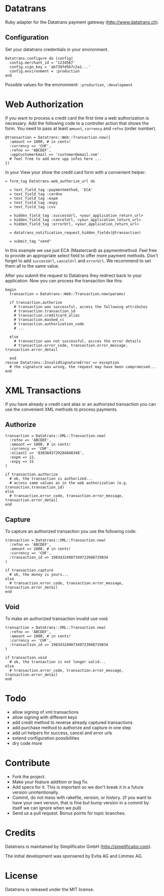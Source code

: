 Datatrans
=========

Ruby adapter for the Datatrans payment gateway (http://www.datatrans.ch).

Configuration
-------------

Set your datatrans credentials in your environment.

    Datatrans.configure do |config|
      config.merchant_id = '1234567'
      config.sign_key = 'ab739fd5b7c2a1...'
      config.environment = :production
    end

Possible values for the environment: `:production`, `:development`

Web Authorization
=================

If you want to process a credit card the first time a web authorization is
necessary. Add the following code to a controller action that shows the form.
You need to pass at least `amount`, `currency` and `refno` (order number).

    @transaction = Datatrans::Web::Transaction.new({
      :amount => 1000, # in cents!
      :currency => 'CHF',
      :refno => 'ABCDEF',
      :uppCustomerEmail => 'customer@email.com'
      # feel free to add more upp infos here ...
    })
    
In your View your show the credit card form with a convenient helper:

    = form_tag Datatrans.web_authorize_url do
    
      = text_field_tag :paymentmethod, 'ECA'
      = text_field_tag :cardno
      = text_field_tag :expm
      = text_field_tag :expy
      = text_field_tag :cvv
    
      = hidden_field_tag :successUrl, <your_application_return_url>
      = hidden_field_tag :cancelUrl, <your_application_return_url>
      = hidden_field_tag :errorUrl, <your_application_return_url>
    
      = datatrans_notification_request_hidden_fields(@transaction)
    
      = submit_tag "send"
      
In this example we use just ECA (Mastercard) as paymentmethod. Feel free to
provide an appropriate select field to offer more payment methods. Don't forget
to add `successUrl`, `cancelUrl` and `errorUrl`. We recommend to set them all
to the same value.
 
After you submit the request to Datatrans they redirect back to your application.
Now you can process the transaction like this:

    begin
      transaction = Datatrans::Web::Transaction.new(params)
      
      if transaction.authorize
        # transaction was successful, access the following attributes
        # transaction.transaction_id
        # transaction.creditcard_alias
        # transaction.masked_cc
        # transaction.authorization_code
        # ...
        
      else
        # transaction was not successful, accces the error details
        # transaction.error_code, transaction.error_message, transaction.error_detail
        
      end 
    rescue Datatrans::InvalidSignatureError => exception
      # the signature was wrong, the request may have been compromised...
    end
  
XML Transactions
================

If you have already a credit card alias or an authorized transaction you can
use the convenient XML methods to process payments.

Authorize
---------

    transaction = Datatrans::XML::Transaction.new(
      :refno => 'ABCDEF',
      :amount => 1000, # in cents!
      :currency => 'CHF',
      :aliasCC => '8383843729284848348',
      :expm => 12,
      :expy => 15
    )
    
    if transaction.authorize
      # ok, the transaction is authorized...
      # access same values as in the web authorization (e.g. transaction.transaction_id)
    else
      # transaction.error_code, transaction.error_message, transaction.error_detail
    end


Capture
-------

To capture an authorized transaction you use the following code:

    transaction = Datatrans::XML::Transaction.new(
      :refno => 'ABCDEF',
      :amount => 1000, # in cents!
      :currency => 'CHF',
      :transaction_id => 19834324987349723948729834
    )
    
    if transaction.capture
      # ok, the money is yours...
    else
      # transaction.error_code, transaction.error_message, transaction.error_detail
    end
    

Void
----

To make an authorized transaction invalid use void.

    transaction = Datatrans::XML::Transaction.new(
      :refno => 'ABCDEF',
      :amount => 1000, # in cents!
      :currency => 'CHF',
      :transaction_id => 19834324987349723948729834
    )
    
    if transaction.void
      # ok, the transaction is not longer valid...
    else
      # transaction.error_code, transaction.error_message, transaction.error_detail
    end


Todo
====

* allow signing of xml transactions
* allow signing with different keys
* add credit method to reverse already captured transactions
* add purchase method to authorize and capture in one step
* add url helpers for success, cancel and error urls
* extend configuration possibilities
* dry code more


Contribute
==========

* Fork the project.
* Make your feature addition or bug fix.
* Add specs for it. This is important so we don't break it in a
  future version unintentionally.
* Commit, do not mess with rakefile, version, or history.
  (if you want to have your own version, that is fine but bump version in a commit by itself we can ignore when we pull)
* Send us a pull request. Bonus points for topic branches.
  

Credits
=======

Datatrans is maintained by Simplificator GmbH (http://simplificator.com).

The initial development was sponsered by Evita AG and Limmex AG.

License
=======

Datatrans is released under the MIT license.
